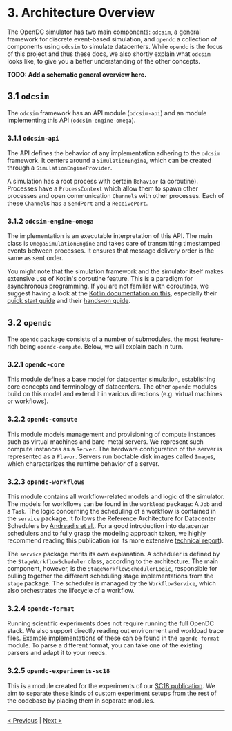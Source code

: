 # 3. Architecture Overview
The OpenDC simulator has two main components: `odcsim`, a general framework for discrete event-based simulation, and `opendc` a collection of components using `odcsim` to simulate datacenters. While `opendc` is the focus of this project and thus these docs, we also shortly explain what `odcsim` looks like, to give you a better understanding of the other concepts.

**TODO: Add a schematic general overview here.**

## 3.1 `odcsim`
The `odcsim` framework has an API module (`odcsim-api`) and an module implementing this API (`odcsim-engine-omega`). 

### 3.1.1 `odcsim-api`
The API defines the behavior of any implementation adhering to the `odcsim` framework. It centers around a `SimulationEngine`, which can be created through a `SimulationEngineProvider`.

A simulation has a root process with certain `Behavior` (a coroutine). Processes have a `ProcessContext` which allow them to spawn other processes and open communication `Channel`s with other processes. Each of these `Channel`s has a `SendPort` and a `ReceivePort`.

### 3.1.2 `odcsim-engine-omega`
The implementation is an executable interpretation of this API. The main class is `OmegaSimulationEngine` and takes care of transmitting timestamped events between processes. It ensures that message delivery order is the same as sent order. 

You might note that the simulation framework and the simulator itself makes extensive use of Kotlin's coroutine feature. This is a paradigm for asynchronous programming. If you are not familiar with coroutines, we suggest having a look at the [Kotlin documentation on this](https://kotlinlang.org/docs/reference/coroutines-overview.html), especially their [quick start guide](https://kotlinlang.org/docs/tutorials/coroutines/coroutines-basic-jvm.html) and their [hands-on guide](https://play.kotlinlang.org/hands-on/Introduction%20to%20Coroutines%20and%20Channels/01_Introduction).

## 3.2 `opendc`
The `opendc` package consists of a number of submodules, the most feature-rich being `opendc-compute`. Below, we will explain each in turn.

### 3.2.1 `opendc-core`
This module defines a base model for datacenter simulation, establishing core concepts and terminology of datacenters.
The other `opendc` modules build on this model and extend it in various directions (e.g. virtual machines or workflows).

### 3.2.2 `opendc-compute`
This module models management and provisioning of compute instances such as virtual machines and bare-metal servers. We
represent such compute instances as a `Server`. The hardware configuration of the server is represented as a `Flavor`.
Servers run bootable disk images called `Image`s, which characterizes the runtime behavior of a server.

### 3.2.3 `opendc-workflows`
This module contains all workflow-related models and logic of the simulator. The models for workflows can be found in the `workload` package: A `Job` and a `Task`. The logic concerning the scheduling of a workflow is contained in the `service` package. It follows the Reference Architecture for Datacenter Schedulers by [Andreadis et al.](https://dl.acm.org/doi/10.5555/3291656.3291706). For a good introduction into datacenter schedulers and to fully grasp the modeling approach taken, we highly recommend reading this publication (or its more extensive [technical report](https://arxiv.org/pdf/1808.04224.pdf)).

The `service` package merits its own explanation. A scheduler is defined by the `StageWorkflowScheduler` class, according to the architecture. The main component, however, is the `StageWorkflowSchedulerLogic`, responsible for pulling together the different scheduling stage implementations from the `stage` package. The scheduler is managed by the `WorkflowService`, which also orchestrates the lifecycle of a workflow.

### 3.2.4 `opendc-format`
Running scientific experiments does not require running the full OpenDC stack. We also support directly reading out environment and workload trace files. Example implementations of these can be found in the `opendc-format` module. To parse a different format, you can take one of the existing parsers and adapt it to your needs. 

### 3.2.5 `opendc-experiments-sc18`
This is a module created for the experiments of our [SC18 publication](https://dl.acm.org/doi/10.5555/3291656.3291706). We aim to separate these kinds of custom experiment setups from the rest of the codebase by placing them in separate modules.

---
[< Previous](setup.md) | [Next >](run.md)
